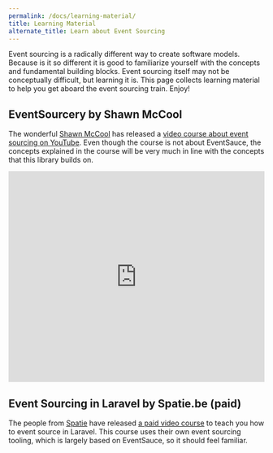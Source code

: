```yaml
---
permalink: /docs/learning-material/
title: Learning Material
alternate_title: Learn about Event Sourcing
---
```


Event sourcing is a radically different way to create software models. Because
is it so different it is good to familiarize yourself with the concepts and
fundamental building blocks. Event sourcing itself may not be conceptually
difficult, but learning it is. This page collects learning material to help
you get aboard the event sourcing train. Enjoy!

## EventSourcery by Shawn McCool

The wonderful [Shawn McCool](https://twitter.com/ShawnMcCool) has released a [video course about event sourcing
on YouTube](https://youtube.com/playlist?list=PLQuwqoolg4aI6v1GvtRg3NgT0PBBHVqii). Even though the course is not about EventSauce, the concepts explained
in the course will be very much in line with the concepts that this library builds on.

<iframe width="100%" height="415" class="mb-8" src="https://www.youtube.com/embed/videoseries?list=PLQuwqoolg4aI6v1GvtRg3NgT0PBBHVqii" title="YouTube video player" frameborder="0" allow="accelerometer; autoplay; clipboard-write; encrypted-media; gyroscope; picture-in-picture" allowfullscreen></iframe>

## Event Sourcing in Laravel by Spatie.be (paid)

The people from [Spatie](https://spatie.be) have released
[a paid video course](https://spatie.be/videos/event-sourcing-in-laravel) to
teach you how to event source in Laravel. This course uses their own event sourcing
tooling, which is largely based on EventSauce, so it should feel familiar.
